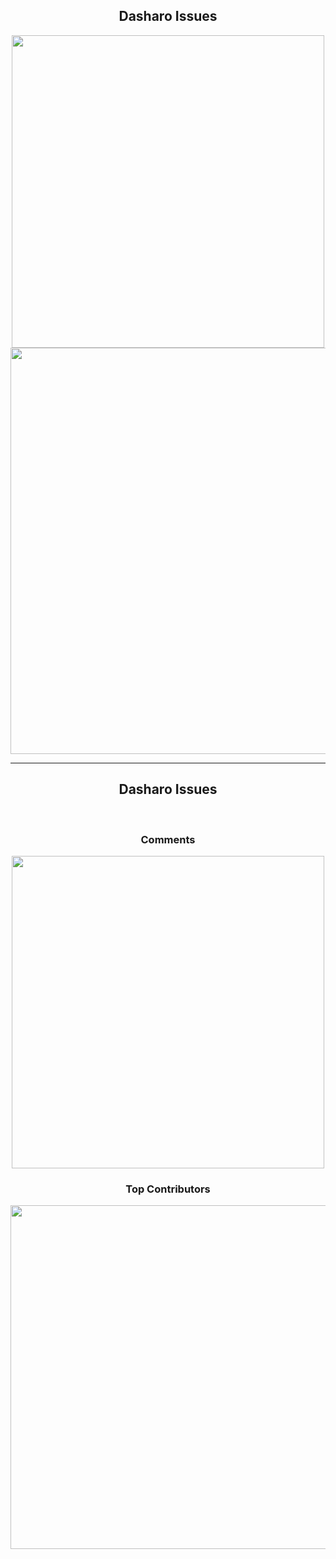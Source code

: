 ## <center>Dasharo Issues</center>

<center><img src="/@fs/repo/img/dug_11/issues.png" width="500"></center>
<center><img src="/@fs/repo/img/dug_11/dasharo_issues.png" width="650"></center>

<!--

* As I told you Q2'25 was just silence before storm. We essentially trippled
number of open bugs and more than double closed one. Of course part of that is
cleanup of dasharo-issues, but cleanup is part of keeping project healthy. But
quite a lot is related to new development about which I will tell you more in
roadmap section.

Modify and run:
./diagrams/dasharo_issues.py

-->

---

## <center>Dasharo Issues</center>

<br>

### <center>Comments</center>

<center><img src="/@fs/repo/img/dug_11/issue_comments.png" width="500"></center>

### <center>Top Contributors</center>

<center><img src="/@fs/repo/img/dug_11/issue_comments_users.png" width="550"></center>

<!--

We doubled the activity in comparison to previous quarter. List of commenter
didn't change at all. Most of communication was from 3mdeb employees.

Following should be run in dasharo-issues repo, gh command should be installed:

```shell
./diagrams/dasharo-issues-comments.sh
```

-->
